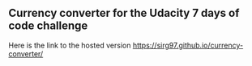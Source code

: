 ## Currency converter for the Udacity 7 days of code challenge

Here is the link to the hosted version https://sirg97.github.io/currency-converter/

